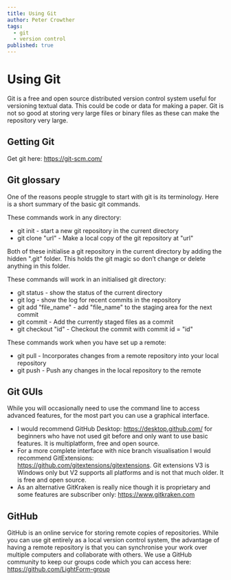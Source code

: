 ```yaml
---
title: Using Git
author: Peter Crowther
tags:
  - git
  - version control
published: true
---
```


# Using Git

Git is a free and open source distributed version control system useful for versioning textual data. This could be code or data for making a paper. Git is not so good at storing very large files or binary files as these can make the repository very large.

## Getting Git

Get git here: https://git-scm.com/

## Git glossary

One of the reasons people struggle to start with git is its terminology. Here is a short summary of the basic git commands.

These commands work in any directory:
* git init - start a new git repository in the current directory
* git clone "url" - Make a local copy of the git repository at "url"

Both of these initialise a git repository in the current directory by adding the hidden ".git" folder. This holds the git magic so don’t change or delete anything in this folder.

These commands will work in an initialised git directory:
* git status - show the status of the current directory
* git log - show the log for recent commits in the repository
* git add "file_name" - add "file_name" to the staging area for the next commit
* git commit - Add the currently staged files as a commit
* git checkout "id" - Checkout the commit with commit id = "id"

These commands work when you have set up a remote:
* git pull - Incorporates changes from a remote repository into your local repository
* git push - Push any changes in the local repository to the remote

## Git GUIs

While you will occasionally need to use the command line to access advanced features, for the most part you can use a graphical interface.

* I would recommend GitHub Desktop: https://desktop.github.com/ for beginners who have not used git before and only want to use basic features. It is multiplatform, free and open source.
* For a more complete interface with nice branch visualisation I would recommend GitExtensions: https://github.com/gitextensions/gitextensions. Git extensions V3 is Windows only but V2 supports all platforms and is not that much older. It is free and open source.
* As an alternative GitKraken is really nice though it is proprietary and some features are subscriber only: https://www.gitkraken.com

## GitHub

GitHub is an online service for storing remote copies of repositories. While you can use git entirely as a local version control system, the advantage of having a remote repository is that you can synchronise your work over multiple computers and collaborate with others. We use a GitHub community to keep our groups code which you can access here: https://github.com/LightForm-group
